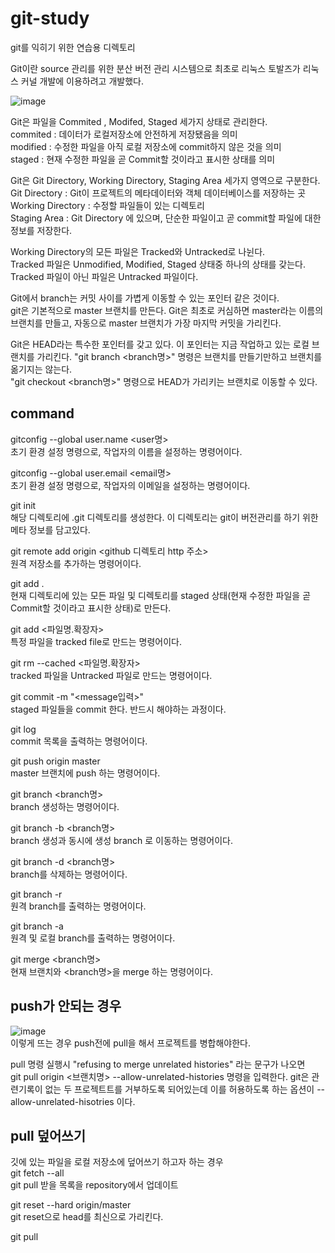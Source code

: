 # git-study
git를 익히기 위한 연습용 디렉토리

Git이란 source 관리를 위한 분산 버전 관리 시스템으로 최초로 리눅스 토발즈가 리눅스 커널 개발에 이용하려고 개발했다.  

![image](https://user-images.githubusercontent.com/79975172/124390198-6ef4d680-dd25-11eb-8470-5f9a2ad056b3.png)

Git은 파일을 Commited , Modifed, Staged 세가지 상태로 관리한다.  
commited : 데이터가 로컬저장소에 안전하게 저장됐음을 의미  
modified : 수정한 파일을 아직 로컬 저장소에 commit하지 않은 것을 의미  
staged : 현재 수정한 파일을 곧 Commit할 것이라고 표시한 상태를 의미  

Git은 Git Directory, Working Directory, Staging Area 세가지 영역으로 구분한다.  
Git Directory : Git이 프로젝트의 메타데이터와 객체 데이터베이스를 저장하는 곳  
Working Directory : 수정할 파일들이 있는 디렉토리  
Staging Area : Git Directory 에 있으며, 단순한 파일이고 곧 commit할 파일에 대한 정보를 저장한다.  

Working Directory의 모든 파일은 Tracked와 Untracked로 나뉜다.  
Tracked 파일은 Unmodified, Modified, Staged 상태중 하나의 상태를 갖는다.  
Tracked 파일이 아닌 파일은 Untracked 파일이다.  

Git에서 branch는 커밋 사이를 가볍게 이동할 수 있는 포인터 같은 것이다.  
git은 기본적으로 master 브랜치를 만든다. Git은 최초로 커심하면 master라는 이름의 브랜치를 만들고, 자동으로 master 브랜치가 가장 마지막 커밋을 가리킨다.  
  
Git은 HEAD라는 특수한 포인터를 갖고 있다. 이 포인터는 지금 작업하고 있는 로컬 브랜치를 가리킨다. "git branch <branch명>" 명령은 브랜치를 만들기만하고 브랜치를 옮기지는 않는다.  
"git checkout <branch명>" 명령으로 HEAD가 가리키는 브랜치로 이동할 수 있다.  
  
## command
gitconfig --global user.name <user명>  
초기 환경 설정 명령으로, 작업자의 이름을 설정하는 명령어이다.  
  
gitconfig --global user.email <email명>  
초기 환경 설정 명령으로, 작업자의 이메일을 설정하는 명령어이다.  
  
git init  
해당 디렉토리에 .git 디렉토리를 생성한다. 이 디렉토리는 git이 버전관리를 하기 위한 메타 정보를 담고있다.  

git remote add origin <github 디렉토리 http 주소>   
원격 저장소를 추가하는 명령어이다.  
   
git add .  
현재 디렉토리에 있는 모든 파일 및 디렉토리를 staged 상태(현재 수정한 파일을 곧 Commit할 것이라고 표시한 상태)로 만든다.  
  
git add <파일명.확장자>  
특정 파일을 tracked file로 만드는 명령어이다.
  
git rm --cached <파일명.확장자>  
tracked 파일을 Untracked 파일로 만드는 명령어이다.  
  
git commit -m "<message입력>"  
staged 파일들을 commit 한다. 반드시 해야하는 과정이다.  

git log  
commit 목록을 출력하는 명령어이다.  
   
git push origin master  
master 브랜치에 push 하는 명령어이다. 
  
git branch <branch명>   
branch 생성하는 명령어이다.  
  
git branch -b <branch명>  
branch 생성과 동시에 생성 branch 로 이동하는 명령어이다.  
  
git branch -d <branch명>  
branch를 삭제하는 명령어이다.  
  
git branch -r  
원격 branch를 출력하는 명령어이다.  
  
git branch -a  
원격 및 로컬 branch를 출력하는 명령어이다.  
  
git merge <branch명>  
현재 브랜치와 <branch명>을 merge 하는 명령어이다.

## push가 안되는 경우
![image](https://user-images.githubusercontent.com/79975172/124391320-09a3e400-dd2b-11eb-86b5-63e1c31f46dc.png)  
이렇게 뜨는 경우 push전에 pull을 해서 프로젝트를 병합해야한다.

pull 명령 실행시 "refusing to merge unrelated histories" 라는 문구가 나오면  
git pull origin <브랜치명> --allow-unrelated-histories
명령을 입력한다. 
git은 관련기록이 없는 두 프로젝트트를 거부하도록 되어있는데 이를 허용하도록 하는 옵션이 --allow-unrelated-hisotries 이다.

## pull 덮어쓰기
깃에 있는 파일을 로컬 저장소에 덮어쓰기 하고자 하는 경우  
git fetch --all   
git pull 받을 목록을 repository에서 업데이트  
  
git reset --hard origin/master  
git reset으로 head를 최신으로 가리킨다.    
  
git pull  
